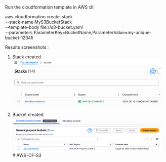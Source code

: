 Run the cloudformation template in AWS cli

aws cloudformation create-stack \
  --stack-name MyS3BucketStack \
  --template-body file://s3-bucket.yaml \
  --parameters ParameterKey=BucketName,ParameterValue=my-unique-bucket-12345

Results screenshots :
1. Stack created
![alt text](image.png)

2. Bucket created
![alt text](image-1.png)#   A W S - C F - S 3 
 
 